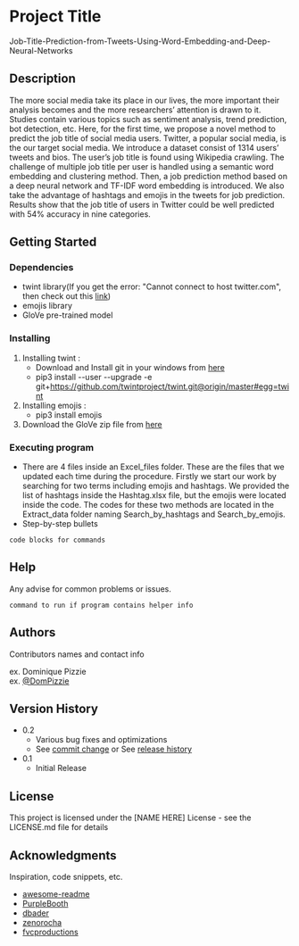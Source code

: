 # Project Title
Job-Title-Prediction-from-Tweets-Using-Word-Embedding-and-Deep-Neural-Networks

## Description

The more social media take its place in our lives, the
more important their analysis becomes and the more researchers’
attention is drawn to it. Studies contain various topics such as
sentiment analysis, trend prediction, bot detection, etc. Here, for
the first time, we propose a novel method to predict the job title
of social media users. Twitter, a popular social media, is the our
target social media. We introduce a dataset consist of 1314 users’
tweets and bios. The user’s job title is found using Wikipedia
crawling. The challenge of multiple job title per user is handled
using a semantic word embedding and clustering method. Then,
a job prediction method based on a deep neural network and TF-IDF word embedding is introduced. We also take the advantage
of hashtags and emojis in the tweets for job prediction. Results
show that the job title of users in Twitter could be well predicted
with 54% accuracy in nine categories.

## Getting Started

### Dependencies

* twint library(If you get the error: "Cannot connect to host twitter.com", then check out this [link](https://github.com/twintproject/twint/issues/442))
* emojis library
* GloVe pre-trained model

### Installing

 1. Installing twint :
    - Download and Install git in your windows from [here](https://git-scm.com/download/win)
    - pip3 install --user --upgrade -e git+https://github.com/twintproject/twint.git@origin/master#egg=twint
 2. Installing emojis :
    - pip3 install emojis
 3. Download the GloVe zip file from [here](https://nlp.stanford.edu/projects/glove/)

### Executing program

* There are 4 files inside an Excel_files folder. These are the files that we updated each time during the procedure. 
Firstly we start our work by searching for two terms including emojis and hashtags. We provided the list of hashtags inside the Hashtag.xlsx file, but the emojis were located inside the code. The codes for these two methods are located in the Extract_data folder naming Search_by_hashtags and Search_by_emojis.
* Step-by-step bullets
```
code blocks for commands
```

## Help

Any advise for common problems or issues.
```
command to run if program contains helper info
```

## Authors

Contributors names and contact info

ex. Dominique Pizzie  
ex. [@DomPizzie](https://twitter.com/dompizzie)

## Version History

* 0.2
    * Various bug fixes and optimizations
    * See [commit change]() or See [release history]()
* 0.1
    * Initial Release

## License

This project is licensed under the [NAME HERE] License - see the LICENSE.md file for details

## Acknowledgments

Inspiration, code snippets, etc.
* [awesome-readme](https://github.com/matiassingers/awesome-readme)
* [PurpleBooth](https://gist.github.com/PurpleBooth/109311bb0361f32d87a2)
* [dbader](https://github.com/dbader/readme-template)
* [zenorocha](https://gist.github.com/zenorocha/4526327)
* [fvcproductions](https://gist.github.com/fvcproductions/1bfc2d4aecb01a834b46)
